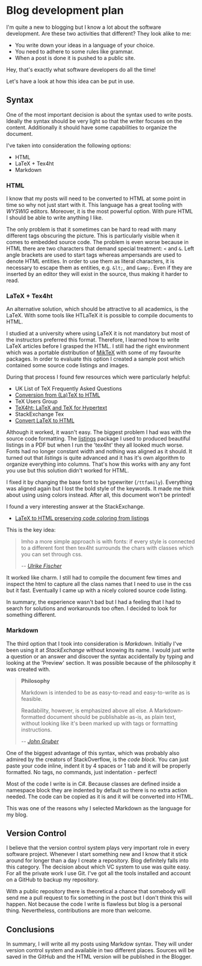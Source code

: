 # Blog development plan

I'm quite a new to blogging but I know a lot about the software development.
Are these two activities that different?
They look alike to me:

* You write down your ideas in a language of your choice.
* You need to adhere to some rules like grammar.
* When a post is done it is pushed to a public site.

Hey, that's exactly what software developers do all the time!

Let's have a look at how this idea can be put in use.

## Syntax
One of the most important decision is about the syntax used to write posts.
Ideally the syntax should be very light so that the writer focuses on the content.
Additionally it should have some capabilities to organize the document.

I've taken into consideration the following options:

* HTML
* LaTeX + Tex4ht
* Markdown

### HTML
I know that my posts will need to be converted to HTML at some point in time so why not just start with it.
This language has a great tooling with *WYSWIG* editors.
Moreover, it is the most powerful option.
With pure HTML I should be able to write anything I like.

The only problem is that it sometimes can be hard to read with many different tags obscuring the picture.
This is particularly visible when it comes to embedded source code.
The problem is even worse because in HTML there are two characters that demand special treatment: `<` and `&`.
Left angle brackets are used to start tags whereas ampersands are used to denote HTML entities.
In order to use them as literal characters, it is necessary to escape them as entities, e.g. `&lt;`, and `&amp;`.
Even if they are inserted by an editor they will exist in the source, thus making it harder to read.

### LaTeX + Tex4ht
An alternative solution, which should be attractive to all academics, is the LaTeX.
With some tools like HTLaTeX it is possible to compile documents to HTML.

I studied at a university where using LaTeX it is not mandatory but most of the instructors preferred this format.
Therefore, I learned how to write LaTeX articles before I grasped the HTML.
I still had the right environment which was a portable distribution of [MikTeX](http://http://miktex.org/portable) with some of my favourite packages.
In order to evaluate this option I created a sample post which contained some source code listings and images.

During that process I found few resources which were particularly helpful:

* UK List of TeX Frequently Asked Questions
 * [Conversion from (La)TeX to HTML](http://http://www.tex.ac.uk/cgi-bin/texfaq2html?label=LaTeX2HTML)
* TeX Users Group
 * [TeX4ht: LaTeX and TeX for Hypertext](http://www.tug.org/applications/tex4ht/mn.html)
* StackExchange Tex
 * [Convert LaTeX to HTML](http://tex.stackexchange.com/questions/39309/convert-latex-to-html)

Although it worked, it wasn't easy.
The biggest problem I had was with the source code formatting.
The [listings](http://www.ctan.org/tex-archive/macros/latex/contrib/listings) package I used to produced beautiful listings in a PDF but when I run the 'tex4ht' they all looked much worse.
Fonts had no longer constant width and nothing was aligned as it should.
It turned out that *listings* is quite advanced and it has it's own algorithm to organize everything into columns.
That's how this works with any any font you use but this solution didn't worked for HTML.

I fixed it by changing the base font to be typewriter (`/ttfamily`).
Everything was aligned again but I lost the bold style of the keywords.
It made me think about using using colors instead.
After all, this document won't be printed!

I found a very interesting answer at the StackExchange.

* [LaTeX to HTML preserving code coloring from listings](http://tex.stackexchange.com/questions/64054/latex-to-html-preserving-code-coloring-from-listings)

This is the key idea:

>Imho a more simple approach is with fonts: if every style is connected to a different font then tex4ht surrounds the chars with classes which you can set through css.
>
>-- <cite>[Ulrike Fischer](http://tex.stackexchange.com/questions/64054/latex-to-html-preserving-code-coloring-from-listings)</cite>

It worked like charm.
I still had to compile the document few times and inspect the html to capture all the class names that I need to use in the css but it fast.
Eventually I came up with a nicely colored source code listing.

In summary, the experience wasn't bad but I had a feeling that I had to search for solutions and workarounds too often.
I decided to look for something different.

### Markdown
The third option that I took into consideration is *Markdown*.
Initially I've been using it at *StackExchange* without knowing its name.
I would just write a question or an answer and discover the syntax accidentally by typing and looking at the 'Preview' section.
It was possible because of the philosophy it was created with.

>**Philosophy**
>
>Markdown is intended to be as easy-to-read and easy-to-write as is feasible.
>
>Readability, however, is emphasized above all else.
>A Markdown-formatted document should be publishable as-is, as plain text, without looking like it's been marked up with tags or formatting instructions.
>
>-- <cite>[John Gruber](http://daringfireball.net/projects/markdown/syntax#philosophy)</cite>

One of the biggest advantage of this syntax, which was probably also admired by the creators of StackOverflow, is the *code block*.
You can just paste your code inline, indent it by 4 spaces or 1 tab and it will be properly formatted.
No tags, no commands, just indentation - perfect!

Most of the code I write is in C#.
Because classes are defined inside a namespace block they are indented by default so there is no extra action needed.
The code can be copied as it is and it will be converted into HTML.

This was one of the reasons why I selected Markdown as the language for my blog.

## Version Control
I believe that the version control system plays very important role in every software project.
Whenever I start something new and  I know that it stick around for longer than a day I create a repository.
Blog definitely falls into this category.
The decision about which VC system to use was quite easy.
For all the private work I use Git.
I've got all the tools installed and account on a GitHub to backup my repository.

With a public repository there is theoretical a chance that somebody will send me a pull request to fix something in the post but I don't think this will happen.
Not because the code I write is flawless but blog is a personal thing.
Nevertheless, contributions are more than welcome.

## Conclusions
In summary, I will write all my posts using Markdow syntax.
They will under version control system and available in two different places.
Sources will be saved in the GitHub and the HTML version will be published in the Blogger.
